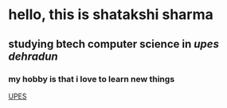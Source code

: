 # hello, this is shatakshi sharma
## studying btech computer science in *upes dehradun*
### my hobby is that i love to learn new things 
[UPES](https://www.upes.ac.in)
<!--
**shatakshisharma16/Shatakshisharma16** is a ✨ _special_ ✨ repository because its `README.md` (this file) appears on your GitHub profile.

Here are some ideas to get you started:

- 🔭 I’m currently working on c programmin
- 🌱 I’m currently learning bandminton
- 👯 I’m looking to collaborate on ...
- 🤔 I’m looking for help with ...
- 💬 Ask me about ...
- 📫 How to reach me: ...
- 😄 Pronouns: ...
- ⚡ Fun fact: ...
-->
